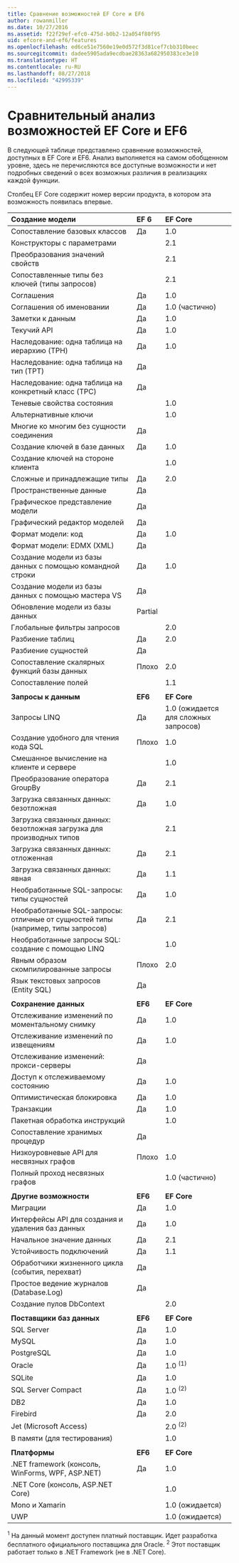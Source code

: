```yaml
---
title: Сравнение возможностей EF Core и EF6
author: rowanmiller
ms.date: 10/27/2016
ms.assetid: f22f29ef-efc0-475d-b0b2-12a054f80f95
uid: efcore-and-ef6/features
ms.openlocfilehash: ed6ce51e7560e19e0d572f3d81cef7cbb310beec
ms.sourcegitcommit: dadee5905ada9ecdbae28363a682950383ce3e10
ms.translationtype: HT
ms.contentlocale: ru-RU
ms.lasthandoff: 08/27/2018
ms.locfileid: "42995339"
---
```

# <a name="ef-core-and-ef6-feature-by-feature-comparison"></a>Сравнительный анализ возможностей EF Core и EF6

В следующей таблице представлено сравнение возможностей, доступных в EF Core и EF6. Анализ выполняется на самом обобщенном уровне, здесь не перечисляются все доступные возможности и нет подробных сведений о всех возможных различия в реализациях каждой функции.

Столбец EF Core содержит номер версии продукта, в котором эта возможность появилась впервые.

| **Создание модели**                                  | **EF 6** | **EF Core**                           |
|:------------------------------------------------------|:---------|:--------------------------------------|
| Сопоставление базовых классов                                   | Да      | 1.0                                   |
| Конструкторы с параметрами                          |          | 2.1                                   |
| Преобразования значений свойств                            |          | 2.1                                   |
| Сопоставленные типы без ключей (типы запросов)               |          | 2.1                                   |
| Соглашения                                           | Да      | 1.0                                   |
| Соглашения об именовании                                    | Да      | 1.0 (частично)                         |
| Заметки к данным                                      | Да      | 1.0                                   |
| Текучий API                                            | Да      | 1.0                                   |
| Наследование: одна таблица на иерархию (TPH)                | Да      | 1.0                                   |
| Наследование: одна таблица на тип (TPT)                     | Да      |                                       |
| Наследование: одна таблица на конкретный класс (TPC)           | Да      |                                       |
| Теневые свойства состояния                               |          | 1.0                                   |
| Альтернативные ключи                                        |          | 1.0                                   |
| Многие ко многим без сущности соединения                      | Да      |                                       |
| Создание ключей в базе данных                              | Да      | 1.0                                   |
| Создание ключей на стороне клиента                                |          | 1.0                                   |
| Сложные и принадлежащие типы                                   | Да      | 2.0                                   |
| Пространственные данные                                          | Да      |                                       |
| Графическое представление модели                      | Да      |                                       |
| Графический редактор моделей                                | Да      |                                       |
| Формат модели: код                                    | Да      | 1.0                                   |
| Формат модели: EDMX (XML)                              | Да      |                                       |
| Создание модели из базы данных с помощью командной строки              | Да      | 1.0                                   |
| Создание модели из базы данных с помощью мастера VS                 | Да      |                                       |
| Обновление модели из базы данных                            | Partial  |                                       |
| Глобальные фильтры запросов                                  |          | 2.0                                   |
| Разбиение таблиц                                       | Да      | 2.0                                   |
| Разбиение сущностей                                      | Да      |                                       |
| Сопоставление скалярных функций базы данных                      | Плохо     | 2.0                                   |
| Сопоставление полей                                         |          | 1.1                                   |
|                                                       |          |                                       |
| **Запросы к данным**                                     | **EF6**  | **EF Core**                           |
| Запросы LINQ                                          | Да      | 1.0 (ожидается для сложных запросов) |
| Создание удобного для чтения кода SQL                                | Плохо     | 1.0                                   |
| Смешанное вычисление на клиенте и сервере                        |          | 1.0                                   |
| Преобразование оператора GroupBy                                   | Да      | 2.1                                   |
| Загрузка связанных данных: безотложная                           | Да      | 1.0                                   |
| Загрузка связанных данных: безотложная загрузка для производных типов |          | 2.1                                   |
| Загрузка связанных данных: отложенная                            | Да      | 2.1                                   |
| Загрузка связанных данных: явная                        | Да      | 1.1                                   |
| Необработанные SQL-запросы: типы сущностей                         | Да      | 1.0                                   |
| Необработанные SQL-запросы: отличные от сущностей типы (например, типы запросов)       | Да      | 2.1                                   |
| Необработанные запросы SQL: создание с помощью LINQ                  |          | 1.0                                   |
| Явным образом скомпилированные запросы                           | Плохо     | 2.0                                   |
| Язык текстовых запросов (Entity SQL)                | Да      |                                       |
|                                                       |          |                                       |
| **Сохранение данных**                                       | **EF6**  | **EF Core**                           |
| Отслеживание изменений по моментальному снимку                             | Да      | 1.0                                   |
| Отслеживание изменений по извещениям                         | Да      | 1.0                                   |
| Отслеживание изменений: прокси-серверы                              | Да      |                                       |
| Доступ к отслеживаемому состоянию                               | Да      | 1.0                                   |
| Оптимистическая блокировка                                | Да      | 1.0                                   |
| Транзакции                                          | Да      | 1.0                                   |
| Пакетная обработка инструкций                                |          | 1.0                                   |
| Сопоставление хранимых процедур                              | Да      |                                       |
| Низкоуровневые API для несвязных графов                     | Плохо     | 1.0                                   |
| Полный проход несвязных графов                         |          | 1.0 (частично)                         |
|                                                       |          |                                       |
| **Другие возможности**                                    | **EF6**  | **EF Core**                           |
| Миграции                                            | Да      | 1.0                                   |
| Интерфейсы API для создания и удаления баз данных                       | Да      | 1.0                                   |
| Начальное значение данных                                             | Да      | 2.1                                   |
| Устойчивость подключений                                 | Да      | 1.1                                   |
| Обработчики жизненного цикла (события, перехват)                | Да      |                                       |
| Простое ведение журналов (Database.Log)                         | Да      |                                       |
| Создание пулов DbContext                                     |          | 2.0                                   |
|                                                       |          |                                       |
| **Поставщики баз данных**                                | **EF6**  | **EF Core**                           |
| SQL Server                                            | Да      | 1.0                                   |
| MySQL                                                 | Да      | 1.0                                   |
| PostgreSQL                                            | Да      | 1.0                                   |
| Oracle                                                | Да      | 1.0 <sup>(1)</sup>                    |
| SQLite                                                | Да      | 1.0                                   |
| SQL Server Compact                                    | Да      | 1.0 <sup>(2)</sup>                    |
| DB2                                                   | Да      | 1.0                                   |
| Firebird                                              | Да      | 2.0                                   |
| Jet (Microsoft Access)                                |          | 2.0 <sup>(2)</sup>                    |
| В памяти (для тестирования)                               |          | 1.0                                   |
|                                                       |          |                                       |
| **Платформы**                                         | **EF6**  | **EF Core**                           |
| .NET framework (консоль, WinForms, WPF, ASP.NET)      | Да      | 1.0                                   |
| .NET Core (консоль, ASP.NET Core)                     |          | 1.0                                   |
| Mono и Xamarin                                        |          | 1.0 (ожидается)                     |
| UWP                                                   |          | 1.0 (ожидается)                     |

<sup>1</sup> На данный момент доступен платный поставщик. Идет разработка бесплатного официального поставщика для Oracle.
<sup>2</sup> Этот поставщик работает только в .NET Framework (не в .NET Core).
